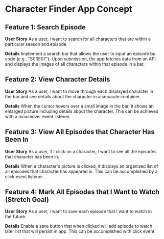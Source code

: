 # Character Finder App Concept

## Feature 1: Search Episode

**User Story**
As a user, I want to search for all characters that are within a particular season and episode.

**Details**
Implement a search bar that allows the user to input an episode by code (e.g., "S03E07"). Upon submission, the app fetches data from an API and displays the images of all characters within that episode in a bar.

## Feature 2: View Character Details

**User Story**
As a user, I want to move through each displayed character in the bar and see details about the character in a separate container.

**Details**
When the cursor hovers over a small image in the bar, it shows an enlarged picture including details about the character. This can be achieved with a mouseover event listener.

## Feature 3: View All Episodes that Character Has Been In

**User Story**
As a user, if I click on a character, I want to see all the episodes that character has been in.

**Details**
When a character's picture is clicked, it displays an organized list of all episodes that character has appeared in. This can be accomplished by a click event listener.

## Feature 4: Mark All Episodes that I Want to Watch (Stretch Goal)

**User Story**
As a user, I want to save each episode that I want to watch in the future.

**Details**
Enable a save button that when clicked will add episode to watch later list that will persist in app. This can be accomplished with click event.
